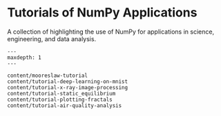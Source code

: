 # Tutorials of NumPy Applications

A collection of highlighting the use of NumPy for applications in science,
engineering, and data analysis.

```{toctree}
---
maxdepth: 1
---

content/mooreslaw-tutorial
content/tutorial-deep-learning-on-mnist
content/tutorial-x-ray-image-processing
content/tutorial-static_equilibrium
content/tutorial-plotting-fractals
content/tutorial-air-quality-analysis
```
